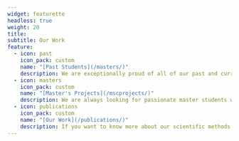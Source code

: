 ```yaml
---
widget: featurette
headless: true
weight: 20
title:
subtitle: Our Work
feature:
  - icon: past
    icon_pack: custom
    name: "[Past Students](/masters/)"
    description: We are exceptionally proud of all of our past and current master students who are at the heart of this centre's success. You can find an archive of their work here.
  - icon: masters
    icon_pack: custom
    name: "[Master's Projects](/mscprojects/)"
    description: We are always looking for passionate master students who are interested in urban science and developing a career in policy.
  - icon: publications
    icon_pack: custom
    name: "[Our Work](/publications/)"
    description: If you want to know more about our scientific methods, you can find a list of our peer-reviewed publications and current projects.
---
```


